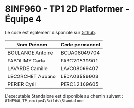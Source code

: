 # 8INF960 - TP1 2D Platformer - Équipe 4

Le code est également disponible sur [Github](https://github.com/Nogous/8INF960_TP_equipe4).

| Nom Prénom | Code permanent |
|---|---|
| BOULANGE Antoine | BOUA08049704 |
| FABOUMY Carla | FABC20539901 |
| LAVARDE Camille | LAVC08069407 |
| LECORCHET Aubane | LECA03559903 |
| PERIER Cyril | PERC12109605 |

L'executable Standalone est disponible au chemin suivant : ```8INF960_TP_equipe4\Builds\Standalone```

